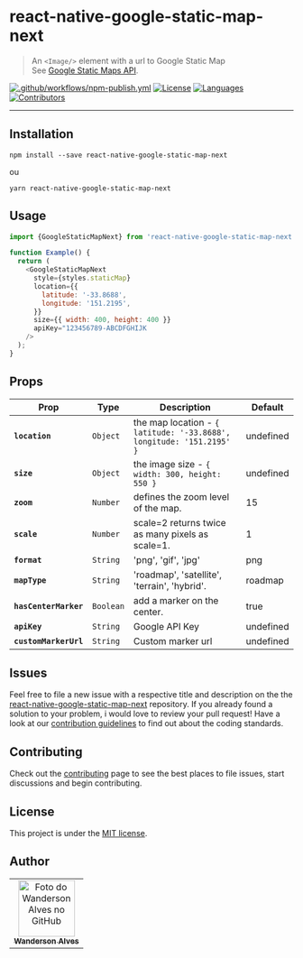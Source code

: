 # react-native-google-static-map-next

> An `<Image/>` element with a url to Google Static Map <br>
> See [Google Static Maps API](https://developers.google.com/maps/documentation/maps-static/overview#quick_example).

[![.github/workflows/npm-publish.yml](https://github.com/wandersonalwes/react-native-google-static-map-next/actions/workflows/npm-publish.yml/badge.svg)](https://github.com/wandersonalwes/react-native-google-static-map-next/actions/workflows/npm-publish.yml) [![License](https://img.shields.io/badge/License-MIT-success.svg?style=flat-square&color=33CC12)](https://github.com/wandersonalwes/react-native-google-static-map-next/blob/master/LICENSE) [![Languages](https://img.shields.io/github/languages/count/wandersonalwes/react-native-google-static-map-next?color=%33CC12&style=flat-square)](#)
[![Contributors](https://img.shields.io/github/contributors/wandersonalwes/react-native-google-static-map-next?color=33CC12&style=flat-square)](https://github.com/wandersonalwes/react-native-google-static-map-next/graphs/contributors)

---

## Installation

```shel
npm install --save react-native-google-static-map-next
```

ou

```shel
yarn react-native-google-static-map-next
```

## Usage

```javascript
import {GoogleStaticMapNext} from 'react-native-google-static-map-next'

function Example() {
  return (
    <GoogleStaticMapNext
      style={styles.staticMap}
      location={{
        latitude: '-33.8688',
        longitude: '151.2195',
      }}
      size={{ width: 400, height: 400 }}
      apiKey="123456789-ABCDFGHIJK
    />
  );
}
```

## Props

| Prop                  | Type     | Description                                                          | Default   |
| --------------------- | -------- | -------------------------------------------------------------------- | --------- |
| **`location`**        | `Object` | the map location - `{ latitude: '-33.8688', longitude: '151.2195' }` | undefined |
| **`size`**            | `Object` | the image size - `{ width: 300, height: 550 }`                       | undefined |
| **`zoom`**            | `Number` | defines the zoom level of the map.                                   | 15        |
| **`scale`**           | `Number` | scale=2 returns twice as many pixels as scale=1.                     | 1         |
| **`format`**          | `String` | 'png', 'gif', 'jpg'                                                  | png       |
| **`mapType`**         | `String` | 'roadmap', 'satellite', 'terrain', 'hybrid'.                         | roadmap   |
| **`hasCenterMarker`** | `Boolean`   | add a marker on the center.                                          | true      |
| **`apiKey`**          | `String` | Google API Key                                                       | undefined |
| **`customMarkerUrl`** | `String` | Custom marker url                                                    | undefined |

## Issues

Feel free to file a new issue with a respective title and description on the the [react-native-google-static-map-next](https://github.com/wandersonalwes/react-native-google-static-map-next/issues) repository. If you already found a solution to your problem, i would love to review your pull request! Have a look at our [contribution guidelines](https://github.com/wandersonalwes/react-native-google-static-map-next/blob/master/CONTRIBUTING.md) to find out about the coding standards.

## Contributing

Check out the [contributing](https://github.com/wandersonalwes/react-native-google-static-map-next/blob/master/CONTRIBUTING.md) page to see the best places to file issues, start discussions and begin contributing.

## License

This project is under the [MIT license](https://github.com/wandersonalwes/react-native-google-static-map-next/blob/master/LICENSE).

## Author<br>

<table>
  <tr>
    <td align="center">
      <a href="https://github.com/wandersonalwes">
        <img src="https://github.com/wandersonalwes.png" width="100px;" alt="Foto do Wanderson Alves no GitHub"/><br>
        <sub>
          <b>Wanderson Alves</b>
        </sub>
      </a>
    </td>
  </tr>
</table>
